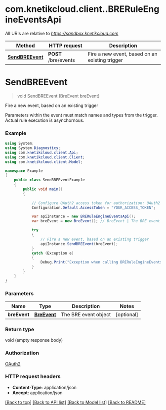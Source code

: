 # com.knetikcloud.client..BRERuleEngineEventsApi

All URIs are relative to *https://sandbox.knetikcloud.com*

Method | HTTP request | Description
------------- | ------------- | -------------
[**SendBREEvent**](BRERuleEngineEventsApi.md#sendbreevent) | **POST** /bre/events | Fire a new event, based on an existing trigger


<a name="sendbreevent"></a>
# **SendBREEvent**
> void SendBREEvent (BreEvent breEvent)

Fire a new event, based on an existing trigger

Parameters within the event must match names and types from the trigger. Actual rule execution is asynchornous.

### Example
```csharp
using System;
using System.Diagnostics;
using com.knetikcloud.client.Api;
using com.knetikcloud.client.Client;
using com.knetikcloud.client.Model;

namespace Example
{
    public class SendBREEventExample
    {
        public void main()
        {
            
            // Configure OAuth2 access token for authorization: OAuth2
            Configuration.Default.AccessToken = "YOUR_ACCESS_TOKEN";

            var apiInstance = new BRERuleEngineEventsApi();
            var breEvent = new BreEvent(); // BreEvent | The BRE event object (optional) 

            try
            {
                // Fire a new event, based on an existing trigger
                apiInstance.SendBREEvent(breEvent);
            }
            catch (Exception e)
            {
                Debug.Print("Exception when calling BRERuleEngineEventsApi.SendBREEvent: " + e.Message );
            }
        }
    }
}
```

### Parameters

Name | Type | Description  | Notes
------------- | ------------- | ------------- | -------------
 **breEvent** | [**BreEvent**](BreEvent.md)| The BRE event object | [optional] 

### Return type

void (empty response body)

### Authorization

[OAuth2](../README.md#OAuth2)

### HTTP request headers

 - **Content-Type**: application/json
 - **Accept**: application/json

[[Back to top]](#) [[Back to API list]](../README.md#documentation-for-api-endpoints) [[Back to Model list]](../README.md#documentation-for-models) [[Back to README]](../README.md)

